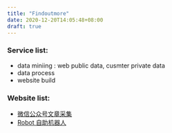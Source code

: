 ```yaml
---
title: "Findoutmore"
date: 2020-12-20T14:05:48+08:00
draft: true
---
```




### Service list:
- data miniing : web public data, cusmter private data
- data process
- website build

### Website list:
- [微信公众号文章采集](http://blogmp.dataforcast.com/mp/)
- [Robot 自助机器人](http://robotdoc.dataforcast.com/)
